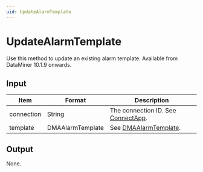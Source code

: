 ```yaml
---
uid: UpdateAlarmTemplate
---
```


# UpdateAlarmTemplate

Use this method to update an existing alarm template. Available from DataMiner 10.1.9 onwards.

## Input

| Item       | Format           | Description                                                                      |
|------------|------------------|----------------------------------------------------------------------------------|
| connection | String           | The connection ID. See [ConnectApp](xref:ConnectApp). |
| template   | DMAAlarmTemplate | See [DMAAlarmTemplate](xref:DMAAlarmTemplate).            |

## Output

None.
